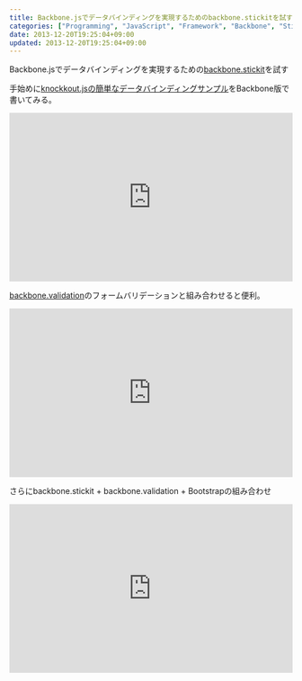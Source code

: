 ```yaml
---
title: Backbone.jsでデータバインディングを実現するためのbackbone.stickitを試す
categories: ["Programming", "JavaScript", "Framework", "Backbone", "Stickit"]
date: 2013-12-20T19:25:04+09:00
updated: 2013-12-20T19:25:04+09:00
---
```


Backbone.jsでデータバインディングを実現するための[backbone.stickit][1]を試す

手始めに[knockkout.jsの簡単なデータバインディングサンプル][2]をBackbone版で書いてみる。

<iframe width="100%" height="300" src="http://jsfiddle.net/c488A/embedded/" allowfullscreen="allowfullscreen" frameborder="0"></iframe>

[backbone.validation][3]のフォームバリデーションと組み合わせると便利。

<iframe width="100%" height="300" src="http://jsfiddle.net/NvzmZ/embedded/" allowfullscreen="allowfullscreen" frameborder="0"></iframe>

さらにbackbone.stickit + backbone.validation + Bootstrapの組み合わせ

<iframe width="100%" height="300" src="http://jsfiddle.net/thedersen/c3kK2/embedded/" allowfullscreen="allowfullscreen" frameborder="0"></iframe>


  [1]: http://nytimes.github.io/backbone.stickit/
  [2]: http://knockoutjs.com/examples/helloWorld.html
  [3]: http://thedersen.com/projects/backbone-validation/
